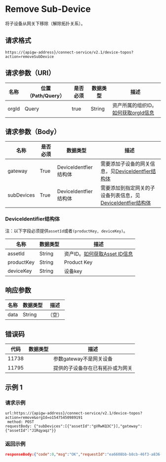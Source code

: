 # Remove Sub-Device

将子设备从网关下移除（解除拓扑关系）。

## 请求格式

```
https://{apigw-address}/connect-service/v2.1/device-topos?action=removeSubDevice
```

## 请求参数（URI）

| 名称          | 位置（Path/Query） | 是否必须 | 数据类型 | 描述      |
|---------------|------------------|----------|-----------|--------------|
| orgId         | Query            | true     | String    | 资产所属的组织ID。[如何获取orgId信息](/docs/api/zh_CN/latest/api_faqs#id-orgid-orgid)                |


## 请求参数（Body）

| 名称          | 是否必须 | 数据类型 | 描述      |
|--------------------|----------|-----------|--------------|
| gateway | True      |DeviceIdentfier结构体  | 需要添加子设备的网关信息，见[DeviceIdentfier结构体](/docs/api/zh_CN/latest/connect/remove_sub_device.html#deviceidentifier) |
| subDevices           | True      | DeviceIdentfier结构体  | 需要添加到指定网关的子设备列表信息，见[DeviceIdentfier结构体](/docs/api/zh_CN/latest/connect/remove_sub_device.html#deviceidentifier) |


### DeviceIdentifier结构体

注：以下字段必须提供`assetId`或者`(productKey, deviceKey)`。

| 名称      | 数据类型 |描述|
|----------------|----------------|------------------|
| assetId  | String         | 资产ID。[如何获取Asset ID信息](/docs/api/zh_CN/latest/api_faqs.html#asset-id-assetid-assetid)|
| productKey | String         | Product Key      |
| deviceKey | String         | 设备key          |




## 响应参数

| 名称| 数据类型 | 描述         |
|-------------|-----------------------------------|-----------------------------|
| data | String                           | （空）               |


## 错误码

| 代码| 数据类型 | 描述         |
|-------------|-----------------------------------|-----------------------------|
| 11738 |                | 参数gateway不是网关设备                |
| 11795 |                | 提供的子设备存在已有拓扑或为网关      |


## 示例 1

### 请求示例

```
url:https://{apigw-address}/connect-service/v2.1/device-topos?action=remove&orgId=o15475450989191
 method: POST
requestBody: {"subDevices":[{"assetId":"gVRwKQ3C"}],"gateway":{"assetId":"J1Rqyaqz"}}
```

### 返回示例

```json
responseBody:{"code":0,"msg":"OK","requestId":"ea6608bb-b8cb-46f3-a836-ee24ea9a028c","data":null}
```

